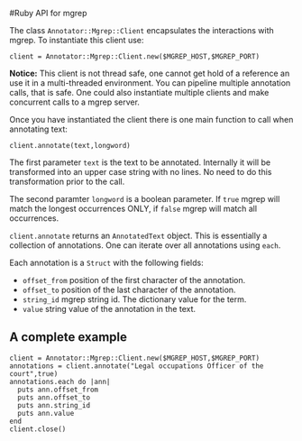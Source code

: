 #Ruby API for mgrep

The class `Annotator::Mgrep::Client` encapsulates the interactions with mgrep. To instantiate this client use:

```
client = Annotator::Mgrep::Client.new($MGREP_HOST,$MGREP_PORT)
```

**Notice:** This client is not thread safe, one cannot get hold of a reference an use it in a multi-threaded environment. You can pipeline multiple annotation calls, that is safe. One could also instantiate multiple clients and make concurrent calls to a mgrep server.


Once you have instantiated the client there is one main function to call when annotating text:

```
client.annotate(text,longword)
```

The first parameter `text` is the text to be annotated. Internally it will be transformed into an upper case string with no lines. No need to do this transformation prior to the call.

The second paramter `longword` is a boolean parameter. If `true` mgrep will match the longest occurrences ONLY, if `false` mgrep will match all occurrences.

`client.annotate` returns an `AnnotatedText` object. This is essentially a collection of annotations. One can iterate over all annotations using `each`. 

Each annotation is a `Struct` with the following fields:

* `offset_from` position of the first character of the annotation.
* `offset_to` position of the last character of the annotation.
* `string_id` mgrep string id. The dictionary value for the term.
* `value` string value of the annotation in the text.

## A complete example


```
client = Annotator::Mgrep::Client.new($MGREP_HOST,$MGREP_PORT)
annotations = client.annotate("Legal occupations Officer of the court",true)
annotations.each do |ann|
  puts ann.offset_from
  puts ann.offset_to
  puts ann.string_id
  puts ann.value
end
client.close()
```
